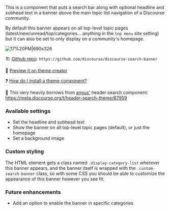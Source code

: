 This is a component that puts a search bar along with optional headline and subhead text in a banner above the main topic list navigation of a Discourse community.

By default this banner appears on all top-level topic pages (latest/new/unread/top/categories... anything in the `top menu` site setting) but it can also be set to only display on a community's homepage.

![17%20PM|690x326](https://d11a6trkgmumsb.cloudfront.net/optimized/3X/1/4/14ec7e5d17d7b8bd203759ce1c9b69605e2d9e03_2_1380x652.png)

:building_construction: [Github repo](https://github.com/discourse/discourse-search-banner): `https://github.com/discourse/discourse-search-banner`

:telescope: [Preview it on theme creator](https://theme-creator.discourse.org/theme/awesomerobot/discourse-search-banner)

:question: [How do I install a theme component?](https://meta.discourse.org/t/how-do-i-install-a-theme-or-theme-component/63682)

:sparkling_heart: This very heavily borrows from [angus'](https://github.com/angusmcleod) header search component: https://meta.discourse.org/t/header-search-theme/67959

### Available settings

- Set the headline and subhead text
- Show the banner on all top-level topic pages (default), or just the homepage
- Set a background image

### Custom styling

The HTML element gets a class named `.display-category-list` wherever this banner appears, and the banner itself is wrapped with the `.custom-search-banner` class, so with some CSS you should be able to customize the appearance of this banner however you see fit.

### Future enhancements

- Add an option to enable the banner in specific categories
